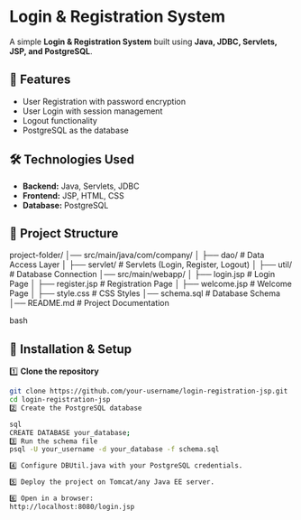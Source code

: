 # Login & Registration System

A simple **Login & Registration System** built using **Java, JDBC, Servlets, JSP, and PostgreSQL**.

## 📌 Features
- User Registration with password encryption  
- User Login with session management  
- Logout functionality  
- PostgreSQL as the database  

## 🛠️ Technologies Used
- **Backend:** Java, Servlets, JDBC  
- **Frontend:** JSP, HTML, CSS  
- **Database:** PostgreSQL  

## 📂 Project Structure
project-folder/
│── src/main/java/com/company/
│ ├── dao/ # Data Access Layer
│ ├── servlet/ # Servlets (Login, Register, Logout)
│ ├── util/ # Database Connection
│── src/main/webapp/
│ ├── login.jsp # Login Page
│ ├── register.jsp # Registration Page
│ ├── welcome.jsp # Welcome Page
│ ├── style.css # CSS Styles
│── schema.sql # Database Schema
│── README.md # Project Documentation

bash

## 🚀 Installation & Setup  
1️⃣ **Clone the repository**  
```bash
git clone https://github.com/your-username/login-registration-jsp.git
cd login-registration-jsp
2️⃣ Create the PostgreSQL database

sql
CREATE DATABASE your_database;
3️⃣ Run the schema file
psql -U your_username -d your_database -f schema.sql

4️⃣ Configure DBUtil.java with your PostgreSQL credentials.

5️⃣ Deploy the project on Tomcat/any Java EE server.

6️⃣ Open in a browser:
http://localhost:8080/login.jsp

